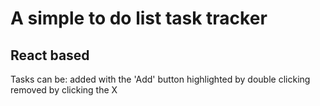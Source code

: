 # A simple to do list task tracker
## React based
Tasks can be:
added with the 'Add' button
highlighted by double clicking
removed by clicking the X